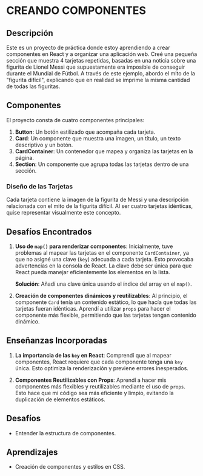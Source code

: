 # CREANDO COMPONENTES

## Descripción

Este es un proyecto de práctica donde estoy aprendiendo a crear componentes en React y a organizar una aplicación web. Creé una pequeña sección que muestra 4 tarjetas repetidas, basadas en una noticia sobre una figurita de Lionel Messi que supuestamente era imposible de conseguir durante el Mundial de Fútbol. A través de este ejemplo, abordo el mito de la "figurita difícil", explicando que en realidad se imprime la misma cantidad de todas las figuritas.

## Componentes

El proyecto consta de cuatro componentes principales:

1. **Button**: Un botón estilizado que acompaña cada tarjeta.
2. **Card**: Un componente que muestra una imagen, un título, un texto descriptivo y un botón.
3. **CardContainer**: Un contenedor que mapea y organiza las tarjetas en la página.
4. **Section**: Un componente que agrupa todas las tarjetas dentro de una sección.

### Diseño de las Tarjetas
Cada tarjeta contiene la imagen de la figurita de Messi y una descripción relacionada con el mito de la figurita difícil. Al ser cuatro tarjetas idénticas, quise representar visualmente este concepto.


## Desafíos Encontrados

1. **Uso de `map()` para renderizar componentes**: 
   Inicialmente, tuve problemas al mapear las tarjetas en el componente `CardContainer`, ya que no asigné una clave (`key`) adecuada a cada tarjeta. Esto provocaba advertencias en la consola de React. La clave debe ser única para que React pueda manejar eficientemente los elementos en la lista.
   
   **Solución**: Añadí una clave única usando el índice del array en el `map()`.

2. **Creación de componentes dinámicos y reutilizables**:
   Al principio, el componente `Card` tenía un contenido estático, lo que hacía que todas las tarjetas fueran idénticas. Aprendí a utilizar `props` para hacer el componente más flexible, permitiendo que las tarjetas tengan contenido dinámico.

## Enseñanzas Incorporadas

1. **La importancia de las `key` en React**:
   Comprendí que al mapear componentes, React requiere que cada componente tenga una `key` única. Esto optimiza la renderización y previene errores inesperados.

2. **Componentes Reutilizables con Props**:
   Aprendí a hacer mis componentes más flexibles y reutilizables mediante el uso de `props`. Esto hace que mi código sea más eficiente y limpio, evitando la duplicación de elementos estáticos.

## Desafíos

- Entender la estructura de componentes.

## Aprendizajes

- Creación de componentes y estilos en CSS.
